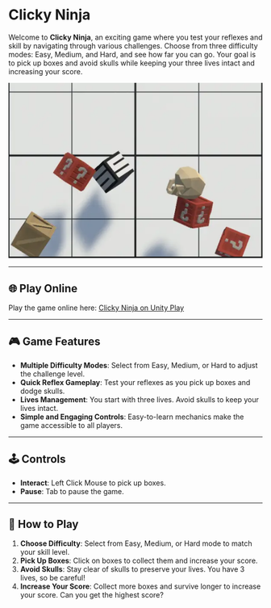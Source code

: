 # Clicky Ninja

Welcome to **Clicky Ninja**, an exciting game where you test your reflexes and skill by navigating through various challenges. Choose from three difficulty modes: Easy, Medium, and Hard, and see how far you can go. Your goal is to pick up boxes and avoid skulls while keeping your three lives intact and increasing your score.

![Clicky Ninja Game](./pic/Clicky_Ninja.png)

---

## 🌐 Play Online

Play the game online here: [Clicky Ninja on Unity Play](https://play.unity.com/en/games/fc3c93a4-2622-4985-9c1b-127ec24afc4f/clicky-ninja)

---

## 🎮 Game Features

- **Multiple Difficulty Modes**: Select from Easy, Medium, or Hard to adjust the challenge level.
- **Quick Reflex Gameplay**: Test your reflexes as you pick up boxes and dodge skulls.
- **Lives Management**: You start with three lives. Avoid skulls to keep your lives intact.
- **Simple and Engaging Controls**: Easy-to-learn mechanics make the game accessible to all players.

---

## 🕹️ Controls

- **Interact**: Left Click Mouse to pick up boxes.
- **Pause**: Tab to pause the game.

---

## 📖 How to Play

1. **Choose Difficulty**: Select from Easy, Medium, or Hard mode to match your skill level.
2. **Pick Up Boxes**: Click on boxes to collect them and increase your score.
3. **Avoid Skulls**: Stay clear of skulls to preserve your lives. You have 3 lives, so be careful!
4. **Increase Your Score**: Collect more boxes and survive longer to increase your score. Can you get the highest score?
